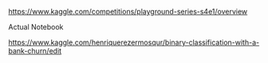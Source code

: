 https://www.kaggle.com/competitions/playground-series-s4e1/overview

Actual Notebook 

https://www.kaggle.com/henriquerezermosqur/binary-classification-with-a-bank-churn/edit
